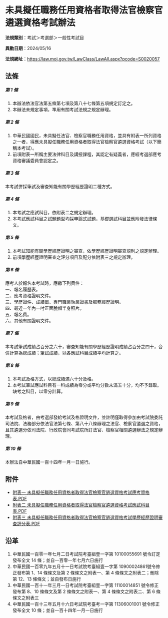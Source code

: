 # 未具擬任職務任用資格者取得法官檢察官遴選資格考試辦法


**法規類別**：考試＞考選部＞一般性考試目

**異動日期**：2024/05/16  

**法規網址**：https://law.moj.gov.tw/LawClass/LawAll.aspx?pcode=S0020057



## 法條
##### 第 1 條
1. 本辦法依法官法第五條第七項及第八十七條第五項規定訂定之。
1. 本辦法未規定事項，準用有關考試法規之規定辦理。

##### 第 2 條
1. 中華民國國民，未具擬任法官、檢察官職務任用資格，並具有附表一所列資格之一者，得應未具擬任職務任用資格者取得法官檢察官遴選資格考試（以下簡稱本考試）。
1. 前項附表一所稱主要法律科目及講授課程，其認定有疑義者，應經考選部應考資格審議委員會認定之。

##### 第 3 條
本考試併採筆試及審查知能有關學歷經歷證明二種方式。

##### 第 4 條
1. 本考試之應試科目，依附表二之規定辦理。
1. 本考試應試科目之試題題型均採申論式試題，基礎選試科目並應附發法律條文。

##### 第 5 條
1. 本考試知能有關學歷經歷證明之審查，依學歷經歷證明審查規則之規定辦理。
1. 前項學歷經歷證明審查之評分項目及配分依附表三之規定辦理。

##### 第 6 條
應考人於報名本考試時，應繳下列費件：  
一、報名履歷表。  
二、應考資格證明文件。  
三、學歷證件、成績單、專門職業執業證書及服務經歷證明。  
四、最近一年內一吋正面脫帽半身照片。  
五、報名費。  
六、其他有關證明文件。

##### 第 7 條
本考試筆試成績占百分之六十，審查知能有關學歷經歷證明成績占百分之四十，合併計算為總成績；筆試成績，以各應試科目成績平均計算之。

##### 第 8 條
1. 本考試及格方式，以總成績滿六十分及格。
1. 本考試筆試應試科目有一科成績為零分或平均分數未滿五十分，均不予錄取。缺考之科目，以零分計算。

##### 第 9 條
本考試及格者，由考選部發給考試及格證明文件，並註明僅取得參加由考試院委託司法院、法務部分依法官法第七條、第八十八條辦理之法官、檢察官遴選之資格，且其遴選分依司法院、行政院會同考試院所訂法官、檢察官相關遴選辦法之規定辦理。

##### 第 10 條
本辦法自中華民國一百十四年一月一日施行。
## 附件
* [附表一  未具擬任職務任用資格者取得法官檢察官遴選資格考試應考資格表.PDF](https://law.moj.gov.tw/LawClass/LawGetFile.ashx?FileId=0000368902)
* [附表二  未具擬任職務任用資格者取得法官檢察官遴選資格考試應試科目表.PDF](https://law.moj.gov.tw/LawClass/LawGetFile.ashx?FileId=0000368903)
* [附表三  未具擬任職務任用資格者取得法官檢察官遴選資格考試學歷經歷證明審查評分表.PDF](https://law.moj.gov.tw/LawClass/LawGetFile.ashx?FileId=0000368904)
## 沿革
1. 中華民國一百零一年七月二日考試院考臺組壹一字第 10100055691  號令訂定發布全文 14 條；並自一百零一年七月六日施行
1. 中華民國一百零九年五月十一日考試院考臺組壹一字第 10900024861號令修正發布第 1、14  條條文及第 2  條條文之附表一、第 4  條條文之附表二；刪除第 12、13 條條文；並自發布日施行
1. 中華民國一百十一年三月一日考試院考臺組壹一字第 11100014851  號令修正發布第 8、10  條條文及第 2  條條文之附表一、第 4  條條文之附表二、第 6  條條文之附表三
1. 中華民國一百十三年五月十六日考試院考臺考一字第 11306001001  號令修正發布全文 10 條；並自一百十四年一月一日施行
